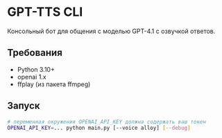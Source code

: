 # GPT-TTS CLI

Консольный бот для общения с моделью GPT-4.1 с озвучкой ответов.

## Требования
- Python 3.10+
- openai 1.x
- ffplay (из пакета ffmpeg)

## Запуск
```bash
# переменная окружения OPENAI_API_KEY должна содержать ваш токен
OPENAI_API_KEY=... python main.py [--voice alloy] [--debug]
```
